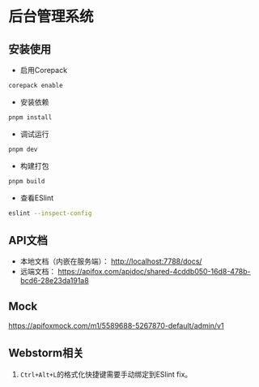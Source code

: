 # 后台管理系统

## 安装使用

- 启用Corepack

```bash
corepack enable
```

- 安装依赖

```bash
pnpm install
```

- 调试运行

```bash
pnpm dev
```

- 构建打包

```bash
pnpm build
```

- 查看ESlint

```bash
eslint --inspect-config
```

## API文档

- 本地文档（内嵌在服务端）： <http://localhost:7788/docs/>
- 远端文档： <https://apifox.com/apidoc/shared-4cddb050-16d8-478b-bcd6-28e23da191a8>

## Mock

https://apifoxmock.com/m1/5589688-5267870-default/admin/v1

## Webstorm相关

1. `Ctrl+Alt+L`的格式化快捷键需要手动绑定到ESlint fix。
